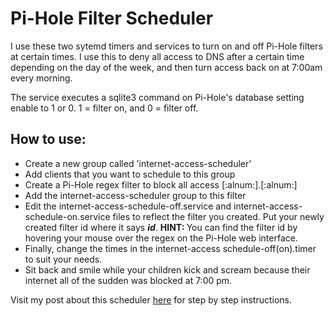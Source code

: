 # Pi-Hole Filter Scheduler

I use these two sytemd timers and services to turn on and off Pi-Hole filters at certain times. I use this to deny all access to DNS after a certain time depending on the day of the week, and then turn access back on at 7:00am every morning.

The service executes a sqlite3 command on Pi-Hole's database setting enable to 1 or 0. 1 = filter on, and 0 = filter off.

<h2>How to use:</h2>
<ul>
  <li>Create a new group called 'internet-access-scheduler'</li>
  <li>Add clients that you want to schedule to this group</li>
  <li>Create a Pi-Hole regex filter to block all access [:alnum:].[:alnum:]</li>
  <li>Add the internet-access-scheduler group to this filter</li>
  <li>Edit the internet-access-schedule-off.service and internet-access-schedule-on.service files to reflect the filter you created. Put your newly created filter id where it says <b><i>id</b></i>. <b>HINT: </b>You can find the filter id by hovering your mouse over the regex on the Pi-Hole web interface.</li>
  <li>Finally, change the times in the internet-access schedule-off(on).timer to suit your needs.</li>
  <li>Sit back and smile while your children kick and scream because their internet all of the sudden was blocked at 7:00 pm.</li>
</ul>
Visit my post about this scheduler <a href="https://garysparks.info/scheduling-a-pi-hole-internet-access-filter/" >here</a> for step by step instructions.
